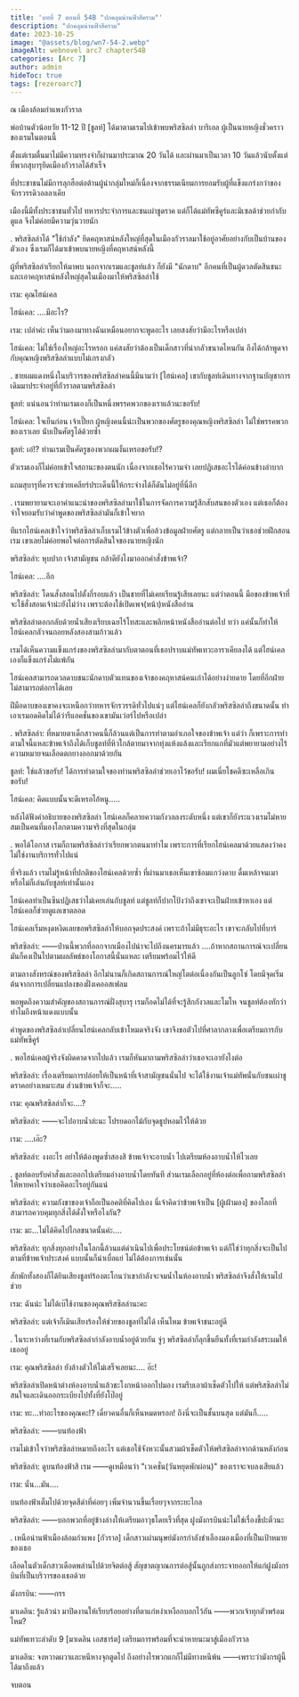 ```yaml
---
title: 'บทที่ 7 ตอนที่ 54B "ปกคลุมน่านฟ้าสีคราม"'
description: "ปกคลุมน่านฟ้าสีคราม"
date: 2023-10-25
image: "@assets/blog/wn7-54-2.webp"
imageAlt: webnovel arc7 chapter54B
categories: [Arc 7]
author: admin
hideToc: true
tags: [rezeroarc7]
---
```

ณ เมืองล้อมกำแพงกัวราล

พ่อบ้านตัวน้อยวัย 11-12 ปี [ชูลท์] ได้มาตามเรมไปเข้าพบพริสซิลล่า บาริเอล ผู้เป็นนายหญิงชั่วคราวของเรมในตอนนี้

ตั้งแต่เรมตื่นมาไม่มีความทรงจำก็ผ่านมาประมาณ 20 วันได้ และผ่านมาเป็นเวลา 10 วันแล้วนับตั้งแต่ที่พวกสุบารุยึดเมืองกัวราลได้สำเร็จ

ที่ประชาชนไม่มีการลุกฮือต่อต้านผู้นำกลุ่มใหม่ก็เนื่องจากธรรมเนียมการยอมรับผู้ที่แข็งแกร่งกว่าของจักรวรรดิวอลลาเคีย

เมืองนี้มีทั้งประชาชนทั่วไป ทหารประจำการและชนเผ่าชูดราค แต่ก็ได้แม่ทัพซีคูร์และมิเซลด้าช่วยกำกับดูแล จึงไม่ค่อยมีความวุ่นวายนัก

.
พริสซิลล่าได้ "ใช้กำลัง" ยึดคฤหาสน์หลังใหญ่ที่สุดในเมืองกัวราลมาใช้อยู่อาศัยอย่างกับเป็นบ้านของตัวเอง ซึ่งเรมก็ได้มาเข้าพบนายหญิงที่คฤหาสน์หลังนี้

ผู้ที่พริสซิลล่าเรียกให้มาพบ นอกจากเรมและชูลท์แล้ว ก็ยังมี "นักดาบ" อีกคนที่เป็นผู้ดวลตัดสินชนะและเอาคฤหาสน์หลังใหญ่สุดในเมืองมาให้พริสซิลล่าใช้

เรม: คุณไฮน์เคล

ไฮน์เคล: ....มีอะไร?

เรม: เปล่าค่ะ เห็นว่ามองมาทางฉันเหมือนอยากจะพูดอะไร เลยสงสัยว่ามีอะไรหรือเปล่า

ไฮน์เคล: ไม่ใช่เรื่องใหญ่อะไรหรอก แค่สงสัยว่าต้องเป็นเด็กสาวที่น่ากลัวขนาดไหนกัน ถึงได้กล้าพูดจากับคุณหญิงพริสซิลล่าแบบไม่เกรงกลัว

.
ชายผมแดงหนึ่งในบริวารของพริสซิลล่าคนนี้มีนามว่า [ไฮน์เคล] เขากับชูลท์เดินทางจากฐานบัญชาการเดิมมาประจำอยู่ที่กัวราลตามพริสซิลล่า

ชูลท์: แน่นอนว่าท่านเรมเองก็เป็นหนึ่งพรรคพวกของเราแล้วนะขอรับ!

ไฮน์เคล: ใจเย็นก่อน เจ้าเปี๊ยก ผู้หญิงคนนี้น่ะเป็นพวกของศัตรูของคุณหญิงพริสซิลล่า ไม่ใช่พรรคพวกของเราเลย นับเป็นศัตรูได้ด้วยซ้ำ

ชูลท์: เอ๋!? ท่านเรมเป็นศัตรูของพวกผมงั้นเหรอขอรับ!?

ตัวเรมเองก็ไม่ค่อยเข้าใจสถานะของตนนัก เนื่องจากเธอไร้ความจำ เลยปฏิเสธอะไรได้ค่อนข้างลำบาก

แถมสุบารุที่ควรจะช่วยเคลียร์ประเด็นนี้ให้กระจ่างได้ก็ดันไม่อยู่ที่นี่อีก

.
เรมพยายามจะเอาคำแนะนำของพริสซิลล่ามาใช้ในการจัดการความรู้สึกสับสนของตัวเอง แต่เธอก็ต้องจำใจยอมรับว่าคำพูดของพริสซิลล่ามันก็เข้าใจยาก

ทีแรกไฮน์เคลเข้าใจว่าพริสซิลล่าเก็บเรมไว้ข้างตัวเพื่อล้วงข้อมูลฝ่ายศัตรู แต่กลายเป็นว่าเธอช่วยฝึกสอนเรม เขาเลยไม่ค่อยพอใจต่อการตัดสินใจของนายหญิงนัก

พริสซิลล่า: หุบปาก เจ้าสามัญชน กล้าดียังไงมาออกคำสั่งข้าพเจ้า?

ไฮน์เคล: ....อึก

พริสซิลล่า: โดนสั่งสอนไปตั้งกี่รอบแล้ว เป็นชายที่ไม่เคยเรียนรู้เสียเลยนะ แต่ว่าตอนนี้ มือของข้าพเจ้าที่จะใช้สั่งสอนเจ้าน่ะยังไม่ว่าง เพราะต้องใช้เปิดเพจ(หน้า)หนังสืออ่าน

พริสซิลล่าตอกกลับด้วยน้ำเสียงเรียบเฉยไร้โทสะและพลิกหน้าหนังสืออ่านต่อไป ทว่า แค่นั้นก็ทำให้ไฮน์เคลกลัวจนถอยหลังสองสามก้าวแล้ว

เรมได้เห็นความแข็งแกร่งของพริสซิลล่ามากับตาตอนที่เธอปราบแม่ทัพเทวะอาราเคียลงได้ แต่ไฮน์เคลเองก็แข็งแกร่งไม่แพ้กัน

ไฮน์เคลสามารถดวลดาบชนะนักดาบตัวแทนของเจ้าของคฤหาสน์คนเก่าได้อย่างง่ายดาย โดยที่อีกฝ่ายไม่สามารถต่อกรได้เลย

ฝีมือดาบของเขาคงจะเหนือกว่าทหารจักรวรรดิทั่วไปแน่ๆ แต่ไฮน์เคลก็ยังกลัวพริสซิลล่าถึงขนาดนั้น ทำเอาเรมอดคิดไม่ได้ว่ารีแอคชั่นของเขามันเว่อร์ไปหรือเปล่า

.
พริสซิลล่า: ที่หมายตาเด็กสาวคนนี้ก็ล้วนแต่เป็นการทำตามอำเภอใจของข้าพเจ้า แต่ว่า ก็เพราะการทำตามใจนี้แหละข้าพเจ้าถึงได้เก็บชูลท์ที่หิวใกล้ตายมาจากทุ่งแห้งแล้งและเรียกแกที่มัวแต่พยายามอย่างไร้ความหมายจนเลือดตกยางออกมาด้วยกัน

ชูลท์: ใช่แล้วขอรับ! ได้การทำตามใจของท่านพริสซิลล่าช่วยเอาไว้ขอรับ! ผมเนี่ยโชคดีซะเหลือเกินขอรับ!

ไฮน์เคล: คิดแบบนั้นจะดีเหรอไอ้หนู.....

หลังได้ฟังคำอธิบายของพริสซิลล่า ไฮน์เคลก็คลายความกังวลลงระดับหนึ่ง แต่เขาก็ยังระแวงเรมไม่หาย สมเป็นคนที่มองโลกตามความจริงที่สุดในกลุ่ม

.
พอได้โอกาส เรมก็ถามพริสซิลล่าว่าเรียกพวกตนมาทำไม เพราะการที่เรียกไฮน์เคลมาด้วยแสดงว่าคงไม่ใช่งานบริการทั่วไปแน่

ที่จริงแล้ว เรมไม่รู้หน้าที่ปกติของไฮน์เคลด้วยซ้ำ ที่ผ่านมาเธอเห็นเขาซ้อมแกว่งดาบ ดื่มเหล้าจนเมา หรือไม่ก็เล่นกับชูลท์เท่านั้นเอง

ไฮน์เคลทำเป็นซึนปฏิเสธว่าไม่เคยเล่นกับชูลท์ แต่ชูลท์ก็ปากโป้งว่าถึงเขาจะเป็นฝ่ายเข้าหาเอง แต่ไฮน์เคลก็ช่วยดูแลเขาตลอด

ไฮน์เคลเริ่มหงุดหงิดเลยขอพริสซิลล่าให้บอกจุดประสงค์ เพราะถ้าไม่มีธุระอะไร เขาจะกลับไปที่บาร์

พริสซิลล่า: ――ป่านนี้พวกที่ออกจากเมืองไปน่าจะไปถึงนครมารแล้ว ....ถ้าหากสถานการณ์จะเปลี่ยน มันก็คงเป็นไปตามผลลัพธ์ของโอกาสนี้นั่นแหละ เตรียมพร้อมไว้ให้ดี

ตามลางสังหรณ์ของพริสซิลล่า อีกไม่นานก็เกิดสถานการณ์ใหญ่โตต่อเนื่องกันเป็นลูกโซ่ โดยมีจุดเริ่มต้นจากการเปลี่ยนแปลงของฝั่งเคออสเฟลม

พอพูดถึงความสำคัญของสถานการณ์ฝั่งสุบารุ เรมก็อดไม่ได้ที่จะรู้สึกกังวลและโมโห จนชูลท์ต้องทักว่าทำไมถึงหน้าแดงแบบนั้น

คำพูดของพริสซิลล่าเปลี่ยนไฮน์เคลกลับเข้าโหมดจริงจัง เขาจึงขอตัวไปที่ศาลากลางเพื่อเตรียมการกับแม่ทัพซีคูร์

.
พอไฮน์เคลผู้จริงจังผิดคาดจากไปแล้ว เรมก็หันมาถามพริสซิลล่าว่าเธอจะเอายังไงต่อ

พริสซิลล่า: เรื่องเตรียมการปล่อยให้เป็นหน้าที่เจ้าสามัญชนนั่นไป จะได้ใช้งานเจ้าแม่ทัพนั่นกับชนเผ่าชูดราคอย่างเหมาะสม ส่วนข้าพเจ้าก็จะ.....

เรม: คุณพริสซิลล่าก็จะ....?

พริสซิลล่า: ――จะไปอาบน้ำล่ะนะ โปรยดอกไม้กับจุดธูปหอมไว้ให้ด้วย

เรม: ....เอ๊ะ?

พริสซิลล่า: งงอะไร อย่าให้ต้องพูดซ้ำสองสิ ข้าพเจ้าจะอาบน้ำ ไปเตรียมห้องอาบน้ำให้ไวเลย

.
ชูลท์ตอบรับคำสั่งและออกไปเตรียมอ่างอาบน้ำโดยทันที ส่วนเรมเลือกอยู่ที่ห้องต่อเพื่อถามพริสซิลล่าให้หายคาใจว่าเธอคิดอะไรอยู่กันแน่

พริสซิลล่า: ความกังขาของเจ้าถือเป็นอคติที่คิดไปเอง นี่เจ้าคิดว่าข้าพเจ้าเป็น [ผู้เฝ้ามอง] ของโลกที่สามารถควบคุมทุกสิ่งได้ดั่งใจหรือไงกัน?

เรม: มะ...ไม่ได้คิดไปไกลขนาดนั้นค่ะ....

พริสซิลล่า: ทุกสิ่งทุกอย่างในโลกนี้ล้วนแต่ดำเนินไปเพื่อประโยชน์ต่อข้าพเจ้า แต่ก็ใช่ว่าทุกสิ่งจะเป็นไปตามที่ข้าพเจ้าประสงค์ แบบนั้นก็น่าเบื่อแย่ ไม่ได้ต้องการเช่นนั้น

สักพักทั้งสองก็ได้ยินเสียงชูลท์ร้องตะโกนว่าเขากำลังจะจมน้ำในห้องอาบน้ำ พริสซิลล่าจึงสั่งให้เรมไปช่วย

เรม: ฉันน่ะ ไม่ได้เบ๊ใช้งานของคุณพริสซิลล่านะคะ

พริสซิลล่า: แต่เจ้าก็เมินเสียงร้องให้ช่วยของชูลท์ไม่ได้ เห็นไหม ข้าพเจ้าชนะอยู่ดี

.
ในระหว่างที่เรมกับพริสซิลล่ากำลังอาบน้ำอยู่ด้วยกัน จู่ๆ พริสซิลล่าก็ลุกขึ้นยืนทั้งที่เรมกำลังสระผมให้เธออยู่

เรม: คุณพริสซิลล่า ยังล้างตัวให้ไม่เสร็จเลยนะ.... อ๊ะ!

พริสซิลล่าเปิดหน้าต่างห้องอาบน้ำแล้วชะโงกหน้าออกไปมอง เรมรีบเอาผ้าเช็ดตัวไปให้ แต่พริสซิลล่าไม่สนใจและเดินออกระเบียงไปทั้งที่ยังโป๊อยู่

เรม: ทะ...ทำอะไรของคุณคะ!? เดี๋ยวคนอื่นก็เห็นหมดหรอก! ถึงนี่จะเป็นชั้นบนสุด แต่มันก็.....

พริสซิลล่า: ――บนท้องฟ้า

เรมไม่เข้าใจว่าพริสซิลล่าหมายถึงอะไร แต่เธอใช้จังหวะนั้นสวมผ้าเช็ดตัวให้พริสซิลล่าจากด้านหลังก่อน

พริสซิลล่า: ดูบนท้องฟ้าสิ เรม ――ดูเหมือนว่า "เวเคชั่น(วันหยุดพักผ่อน)" ของเราจะจบลงเสียแล้ว

เรม: นั่น...มัน....

บนท้องฟ้าเต็มไปด้วยจุดสีดำที่ค่อยๆ เพิ่มจำนวนขึ้นเรื่อยๆจากระยะไกล

พริสซิลล่า: ――บอกพวกที่อยู่ข้างล่างให้เตรียมอาวุธโดยเร็วที่สุด ฝูงมังกรบินน่ะไม่ใช่เรื่องขี้ปะติ๋วนะ

.
เหนือน่านฟ้าเมืองล้อมกำแพง [กัวราล] เด็กสาวเผ่ามนุษย์มังกรกำลังชำเลืองมองเมืองที่เป็นเป้าหมายของเธอ

เลือดในตัวเด็กสาวเดือดพล่านไปด้วยจิตต่อสู้ สัญชาตญาณการต่อสู้นั้นถูกส่งกระจายออกให้แก่ฝูงมังกรบินที่เป็นบริวารของเธอด้วย

มังกรบิน: ――กรร

มาเดลิน: รู้แล้วน่า มาปิดงานให้เรียบร้อยอย่างที่ตาแก่หงำเหงือกบอกไว้กัน ――พวกเจ้าทุกตัวพร้อมไหม?

แม่ทัพเทวะลำดับ 9 [มาเดลิน เอสชาร์ต] เตรียมการพร้อมที่จะนำหายนะมาสู่เมืองกัวราล

มาเดลิน: จงหวาดผวาและหนีหางจุกตูดไป ถึงอย่างไรพวกแกก็ไม่มีทางหนีพ้น ――เพราะว่ามังกรผู้นี้ได้มาถึงแล้ว

จบตอน
